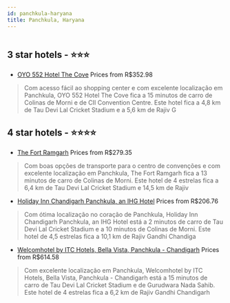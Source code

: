 ```yaml
---
id: panchkula-haryana
title: Panchkula, Haryana
---
```


<center><img src="https://i.travelapi.com/hotels/4000000/3710000/3706400/3706346/aef10c48_z.jpg" alt="" /></center>


##  3 star hotels - ⭐️⭐️⭐️

-    [OYO 552 Hotel The Cove](https://www.hurb.com/br/aud/https://www.hurb.com/br/hotels/panchkula/oyo-552-hotel-the-cove-HT-K85Q?cmp=18055) Prices from R$352.98
   > Com acesso fácil ao shopping center e com excelente localização em Panchkula, OYO 552 Hotel The Cove fica a 15 minutos de carro de Colinas de Morni e de CII Convention Centre.  Este hotel fica a 4,8 km de Tau Devi Lal Cricket Stadium e a 5,6 km de Rajiv G

##  4 star hotels - ⭐️⭐️⭐️⭐️

-    [The Fort Ramgarh](https://www.hurb.com/br/aud/https://www.hurb.com/br/hotels/panchkula/the-fort-ramgarh-HT-6Z83?cmp=18055) Prices from R$279.35
   > Com boas opções de transporte para o centro de convenções e com excelente localização em Panchkula, The Fort Ramgarh fica a 13 minutos de carro de Colinas de Morni.  Este hotel de 4 estrelas fica a 6,4 km de Tau Devi Lal Cricket Stadium e 14,5 km de Rajiv
-    [Holiday Inn Chandigarh Panchkula, an IHG Hotel](https://www.hurb.com/br/aud/https://www.hurb.com/br/hotels/panchkula/holiday-inn-chandigarh-panchkula-an-ihg-hotel-HT-9E9Y?cmp=18055) Prices from R$206.76
   > Com ótima localização no coração de Panchkula, Holiday Inn Chandigarh Panchkula, an IHG Hotel está a 2 minutos de carro de Tau Devi Lal Cricket Stadium e a 10 minutos de Colinas de Morni.  Este hotel de 4,5 estrelas fica a 10,1 km de Rajiv Gandhi Chandiga
-    [Welcomhotel by ITC Hotels, Bella Vista, Panchkula - Chandigarh](https://www.hurb.com/br/aud/https://www.hurb.com/br/hotels/panchkula/welcomhotel-by-itc-hotels-bella-vista-panchkula-chandigarh-HT-2QRC?cmp=18055) Prices from R$614.58
   > Com excelente localização em Panchkula, Welcomhotel by ITC Hotels, Bella Vista, Panchkula - Chandigarh está a 15 minutos de carro de Tau Devi Lal Cricket Stadium e de Gurudwara Nada Sahib.  Este hotel de 4 estrelas fica a 6,2 km de Rajiv Gandhi Chandigarh
